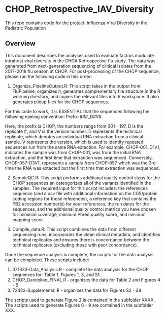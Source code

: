 # CHOP_Retrospective_IAV_Diversity
This repo contains code for the project: Influenza Viral Diversity in the Pediatric Population

## Overview

This document describes the analyses used to evaluate factors modulate intrahost viral diversity in the CHOA Retrospective flu study. The data was generated from next-generation sequencing of clinical isolates from the 2017-2018 flu season at CHOP. For post-processing of the CHOP sequence, please run the following code in this order:

1) Organize_PipelineOutput.R: This script takes in the output from FluPipeline, organizes it, generates complementary file structure in the R working directory, and copies the relevant files into R workspace. It also generates pileup files for the CHOP sequences. 

For this code to work, it is ESSENTIAL that the sequences following the following naming convention: 
Prefix-###_D#V#

Here, the prefix is CHOP, the numbers range from 001 - 197, D is the replicate #, and V is the version number. D represents the technical replicate, which denotes an individual RNA extraction from a clinical sample. V represents the version, which is used to identify repeated sequences run from the same RNA extaction. For example, CHOP-001_D1V1, indicates the sample was from CHOP-001, was from the initial RNA extraction, and the first time that extraction was sequenced. Conversely, CHOP-057-D3V1, represents a sample from CHOP-057 which was the 3rd time the RNA was extacted but the first time that extraction was sequenced. 

2) SampleQC.R: This script performs additional quality control steps for the CHOP sequences an cateogorizes all of the variants identified in the samples. The required input for this script includes: the references sequence (and a csv file with additional information on the CDS/protein coding regions for those references), a reference key that contains the PB2 accession number(s) for your references, the run dates for the sequences, and the additional quality control metrics you have chosen for minimim coverage, mininum Phred quality score, and mininum mapping score. 

3) Compile_data.R: This script combines the data from different sequencing runs, incorporates the clean clinical metadata, and identifies technical replicates and ensures there is concordance between the technical replicates (excluding those with poor concordance). 

Once the sequence analysis is complete, the scripts for the data analysis can be completed. These scripts include: 
  1. 071623-Data_Analysis.R - complete the data analysis for the CHOP sequences for: Table 1, Figures 1, 3, and S1.  
  2. CHOP_Dandelion_FINAL.R - organizes the data for Table 2 and Figures 4 - 5
  3. 72423-Supplemental.R - organizes the data for Figures S2 - S8

 The scripts used to generate Figure 2 is contained in the subfolder XXXX. The scripts used to generate Figures 6 - 9 are contained in the subfolder XXX. 
